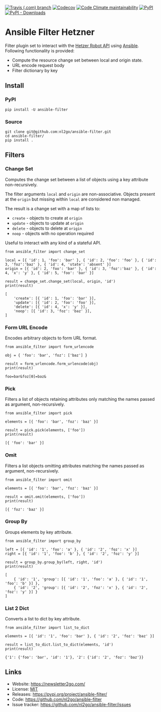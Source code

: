 [![Travis (.com) branch](https://img.shields.io/travis/com/nl2go/ansible-filter/master)](https://travis-ci.com/nl2go/ansible-filter)
[![Codecov](https://img.shields.io/codecov/c/github/nl2go/ansible-filter)](https://codecov.io/gh/nl2go/ansible-filter)
[![Code Climate maintainability](https://img.shields.io/codeclimate/maintainability/nl2go/ansible-filter)](https://codeclimate.com/github/nl2go/ansible-filter)
[![PyPI](https://img.shields.io/pypi/v/ansible-filter)](https://pypi.org/project/ansible-filter/#history)
[![PyPI - Downloads](https://img.shields.io/pypi/dm/ansible-filter)](https://pypi.org/project/ansible-filter/#files)

# Ansible Filter Hetzner

Filter plugin set to interact with the [Hetzer Robot API](https://robot.your-server.de/doc/webservice/en.html) using [Ansible](https://www.ansible.com/).
Following functionality is provided:
- Compute the resource change set between local and origin state.
- URL encode request body
- Filter dictionary by key

## Install

### PyPI

    pip install -U ansible-filter

### Source

    git clone git@github.com:nl2go/ansible-filter.git
    cd ansible-filter/
    pip install .

## Filters

### Change Set
Computes the change set between a list of objects using a key attribute non-recursively.

The filter arguments `local` and `origin` are non-associative. Objects present at the `origin` but missing
within `local` are considered non managed.

The result is a change set with a map of lists to:

- `create` - objects to create at `origin`
- `update` - objects to update at `origin`
- `delete` - objects to delete at `origin`
- `noop` - objects with no operation required

Useful to interact with any kind of a stateful API.


    from ansible_filter import change_set
    
    local = [{ 'id': 1, 'foo': 'bar' }, { 'id': 2, 'foo': 'foo' }, { 'id': 3, 'foz':'baz' }, { 'id': 4, 'state': 'absent' }]
    origin = [{ 'id': 2, 'foo': 'bar' }, { 'id': 3, 'foz':'baz' }, { 'id': 4, 'x': 'y' }, { 'id': 5, 'foo': 'bar' }]
    
    result = change_set.change_set(local, origin, 'id')
    print(result)  
    
    [
        'create': [{ 'id': 1, 'foo': 'bar' }],
        'update': [{ 'id': 2, 'foo': 'foo' }],
        'delete': [{ 'id': 4, 'x': 'y' }],
        'noop': [{ 'id': 3, 'foz': 'baz' }],
    ]

### Form URL Encode
Encodes arbitrary objects to form URL format.

    from ansible_filter import form_urlencode
    
    obj = { 'foo': 'bar', 'foz': ['baz'] }
    
    result = form_urlencode.form_urlencode(obj)
    print(result)

    foo=bar&foz[0]=baz&

### Pick
Filters a list of objects retaining attributes only matching the names passed as argument, non-recursively.

    from ansible_filter import pick
    
    elements = [{ 'foo': 'bar', 'foz': 'baz' }]
    
    result = pick.pick(elements, ['foo'])
    print(result)

    [{ 'foo': 'bar' }]
    
### Omit
Filters a list objects omitting attributes matching the names passed as argument, non-recursively.    

    from ansible_filter import omit
    
    elements = [{ 'foo': 'bar', 'foz': 'baz' }]
    
    result = omit.omit(elements, ['foo'])
    print(result)

    [{ 'foz': 'baz' }]

### Group By
Groups elements by key attribute.

    from ansible_filter import group_by
    
    left = [{ 'id': '1', 'foo': 'a' }, { 'id': '2', 'foz': 'x' }]
    right = [{ 'id': '1', 'foo': 'b' }, { 'id': '2', 'foz': 'y' }]
    
    result = group_by.group_by(left, right, 'id')
    print(result)

    [
        { 'id': '1', 'group': [{ 'id': '1', 'foo': 'a' }, { 'id': '1', 'foo': 'b' }] }, 
        { 'id': '2', 'group': [{ 'id': '2', 'foz': 'x' }, { 'id': '2', 'foz': 'y' }] }
    ]

### List 2 Dict
Converts a list to dict by key attribute.

    from ansible_filter import list_to_dict
    
    elements = [{ 'id': '1', 'foo': 'bar' }, { 'id': '2', 'foz': 'baz' }]
    
    result = list_to_dict.list_to_dict(elements, 'id')
    print(result)
    
    {'1': {'foo': 'bar', 'id': '1'}, '2': {'id': '2', 'foz': 'baz'}}

## Links

*   Website: https://newsletter2go.com/
*   License: [MIT](https://github.com/nl2go/ansible-filter/blob/master/LICENSE.md)
*   Releases: https://pypi.org/project/ansible-filter/
*   Code: https://github.com/nl2go/ansible-filter
*   Issue tracker: https://github.com/nl2go/ansible-filter/issues

